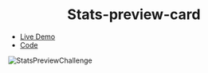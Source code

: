 <h1 align="center"> Stats-preview-card </h1>

- [Live Demo](https://alaashalaby.github.io/Stats-preview-card/index.html)
- [Code](https://github.com/alaashalaby/Stats-preview-card/blob/main/index.html)

![StatsPreviewChallenge](https://user-images.githubusercontent.com/80048047/211467221-6551ad2c-85ab-4ab8-9377-c68416453644.png)


